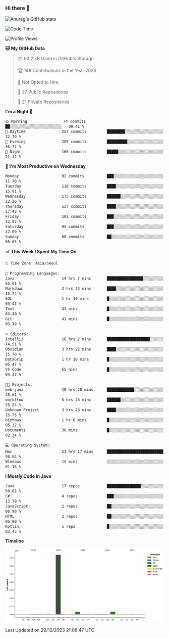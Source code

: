 ### Hi there 👋

![Anurag's GitHub stats](https://github-readme-stats.vercel.app/api?username=pllap&show_icons=true&theme=github_dark)

<!--START_SECTION:waka-->
![Code Time](http://img.shields.io/badge/Code%20Time-667%20hrs%2015%20mins-blue)

![Profile Views](http://img.shields.io/badge/Profile%20Views-3-blue)

**🐱 My GitHub Data** 

> 📦 63.2 kB Used in GitHub's Storage 
 > 
> 🏆 148 Contributions in the Year 2023
 > 
> 🚫 Not Opted to Hire
 > 
> 📜 27 Public Repositories 
 > 
> 🔑 21 Private Repositories 
 > 
**I'm a Night 🦉** 

```text
🌞 Morning                74 commits          ██░░░░░░░░░░░░░░░░░░░░░░░   09.41 % 
🌆 Daytime                257 commits         ████████░░░░░░░░░░░░░░░░░   32.70 % 
🌃 Evening                289 commits         █████████░░░░░░░░░░░░░░░░   36.77 % 
🌙 Night                  166 commits         █████░░░░░░░░░░░░░░░░░░░░   21.12 % 
```
📅 **I'm Most Productive on Wednesday** 

```text
Monday                   92 commits          ███░░░░░░░░░░░░░░░░░░░░░░   11.70 % 
Tuesday                  118 commits         ████░░░░░░░░░░░░░░░░░░░░░   15.01 % 
Wednesday                175 commits         ██████░░░░░░░░░░░░░░░░░░░   22.26 % 
Thursday                 137 commits         ████░░░░░░░░░░░░░░░░░░░░░   17.43 % 
Friday                   101 commits         ███░░░░░░░░░░░░░░░░░░░░░░   12.85 % 
Saturday                 95 commits          ███░░░░░░░░░░░░░░░░░░░░░░   12.09 % 
Sunday                   68 commits          ██░░░░░░░░░░░░░░░░░░░░░░░   08.65 % 
```


📊 **This Week I Spent My Time On** 

```text
🕑︎ Time Zone: Asia/Seoul

💬 Programming Languages: 
Java                     14 hrs 7 mins       ████████████████░░░░░░░░░   65.61 % 
Markdown                 3 hrs 23 mins       ████░░░░░░░░░░░░░░░░░░░░░   15.74 % 
SQL                      1 hr 10 mins        █░░░░░░░░░░░░░░░░░░░░░░░░   05.47 % 
Text                     43 mins             █░░░░░░░░░░░░░░░░░░░░░░░░   03.40 % 
Git                      41 mins             █░░░░░░░░░░░░░░░░░░░░░░░░   03.19 % 

🔥 Editors: 
IntelliJ                 16 hrs 2 mins       ███████████████████░░░░░░   74.51 % 
Obsidian                 3 hrs 22 mins       ████░░░░░░░░░░░░░░░░░░░░░   15.70 % 
DataGrip                 1 hr 10 mins        █░░░░░░░░░░░░░░░░░░░░░░░░   05.47 % 
VS Code                  55 mins             █░░░░░░░░░░░░░░░░░░░░░░░░   04.32 % 

🐱‍💻 Projects: 
web-java                 10 hrs 28 mins      ████████████░░░░░░░░░░░░░   48.61 % 
workflow                 5 hrs 26 mins       ██████░░░░░░░░░░░░░░░░░░░   25.24 % 
Unknown Project          3 hrs 23 mins       ████░░░░░░░░░░░░░░░░░░░░░   15.75 % 
bizhows                  1 hr 8 mins         █░░░░░░░░░░░░░░░░░░░░░░░░   05.32 % 
Documents                30 mins             █░░░░░░░░░░░░░░░░░░░░░░░░   02.34 % 

💻 Operating System: 
Mac                      21 hrs 17 mins      █████████████████████████   98.84 % 
Windows                  15 mins             ░░░░░░░░░░░░░░░░░░░░░░░░░   01.16 % 
```

**I Mostly Code in Java** 

```text
Java                     17 repos            ███████████████░░░░░░░░░░   58.62 % 
C#                       4 repos             ███░░░░░░░░░░░░░░░░░░░░░░   13.79 % 
JavaScript               2 repos             ██░░░░░░░░░░░░░░░░░░░░░░░   06.90 % 
HTML                     2 repos             ██░░░░░░░░░░░░░░░░░░░░░░░   06.90 % 
Kotlin                   1 repo              █░░░░░░░░░░░░░░░░░░░░░░░░   03.45 % 
```



**Timeline**

![Lines of Code chart](https://raw.githubusercontent.com/pllap/pllap/main/assets/bar_graph.png)


 Last Updated on 22/12/2023 21:06:47 UTC
<!--END_SECTION:waka-->


<!--
**pllap/pllap** is a ✨ _special_ ✨ repository because its `README.md` (this file) appears on your GitHub profile.

Here are some ideas to get you started:

- 🔭 I’m currently working on ...
- 🌱 I’m currently learning ...
- 👯 I’m looking to collaborate on ...
- 🤔 I’m looking for help with ...
- 💬 Ask me about ...
- 📫 How to reach me: ...
- 😄 Pronouns: ...
- ⚡ Fun fact: ...
-->
